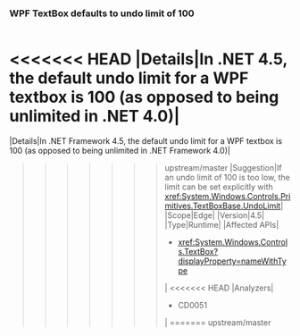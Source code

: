 ### WPF TextBox defaults to undo limit of 100

|   |   |
|---|---|
<<<<<<< HEAD
|Details|In .NET 4.5, the default undo limit for a WPF textbox is 100 (as opposed to being unlimited in .NET 4.0)|
=======
|Details|In .NET Framework 4.5, the default undo limit for a WPF textbox is 100 (as opposed to being unlimited in .NET Framework 4.0)|
>>>>>>> upstream/master
|Suggestion|If an undo limit of 100 is too low, the limit can be set explicitly with <xref:System.Windows.Controls.Primitives.TextBoxBase.UndoLimit>|
|Scope|Edge|
|Version|4.5|
|Type|Runtime|
|Affected APIs|<ul><li><xref:System.Windows.Controls.TextBox?displayProperty=nameWithType></li></ul>|
<<<<<<< HEAD
|Analyzers|<ul><li>CD0051</li></ul>|
=======
>>>>>>> upstream/master

